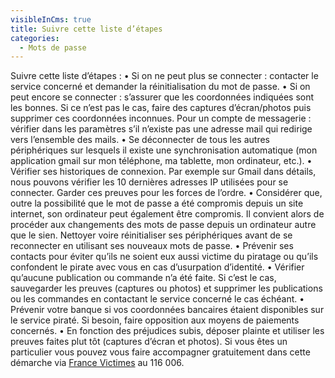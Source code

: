 ```yaml
---
visibleInCms: true
title: Suivre cette liste d’étapes
categories:
  - Mots de passe
---
```

Suivre cette liste d’étapes : • Si on ne peut plus se connecter : contacter le service concerné et demander la réinitialisation du mot de passe. • Si on peut encore se connecter : s’assurer que les coordonnées indiquées sont les bonnes. Si ce n’est pas le cas, faire des captures d’écran/photos puis supprimer ces coordonnées inconnues. Pour un compte de messagerie : vérifier dans les paramètres s’il n’existe pas une adresse mail qui redirige vers l’ensemble des mails. • Se déconnecter de tous les autres périphériques sur lesquels il existe une synchronisation automatique (mon application gmail sur mon téléphone, ma tablette, mon ordinateur, etc.). • Vérifier ses historiques de connexion. Par exemple sur Gmail dans détails, nous pouvons vérifier les 10 dernières adresses IP utilisées pour se connecter. Garder ces preuves pour les forces de l’ordre. • Considérer que, outre la possibilité que le mot de passe a été compromis depuis un site internet, son ordinateur peut également être compromis. Il convient alors de procéder aux changements des mots de passe depuis un ordinateur autre que le sien. Nettoyer voire réinitialiser ses périphériques avant de se reconnecter en utilisant ses nouveaux mots de passe. • Prévenir ses contacts pour éviter qu’ils ne soient eux aussi victime du piratage ou qu’ils confondent le pirate avec vous en cas d’usurpation d’identité. • Vérifier qu’aucune publication ou commande n’a été faite. Si c’est le cas, sauvegarder les preuves (captures ou photos) et supprimer les publications ou les commandes en contactant le service concerné le cas échéant. • Prévenir votre banque si vos coordonnées bancaires étaient disponibles sur le service piraté. Si besoin, faire opposition aux moyens de paiements concernés. • En fonction des préjudices subis, déposer plainte et utiliser les preuves faites plut tôt (captures d’écran et photos). Si vous êtes un particulier vous pouvez vous faire accompagner gratuitement dans cette démarche via [France Victimes](https://www.france-victimes.fr/) au 116 006.